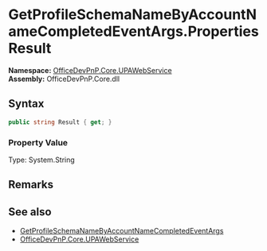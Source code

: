# GetProfileSchemaNameByAccountNameCompletedEventArgs.Properties Result
  

**Namespace:** [OfficeDevPnP.Core.UPAWebService](OfficeDevPnP.Core.UPAWebService.md)  
**Assembly:** OfficeDevPnP.Core.dll  
## Syntax
```C#
public string Result { get; }
```

### Property Value
Type: System.String  

## Remarks 

## See also
- [GetProfileSchemaNameByAccountNameCompletedEventArgs](OfficeDevPnP.Core.UPAWebService.GetProfileSchemaNameByAccountNameCompletedEventArgs.md) 
- [OfficeDevPnP.Core.UPAWebService](OfficeDevPnP.Core.UPAWebService.md)
